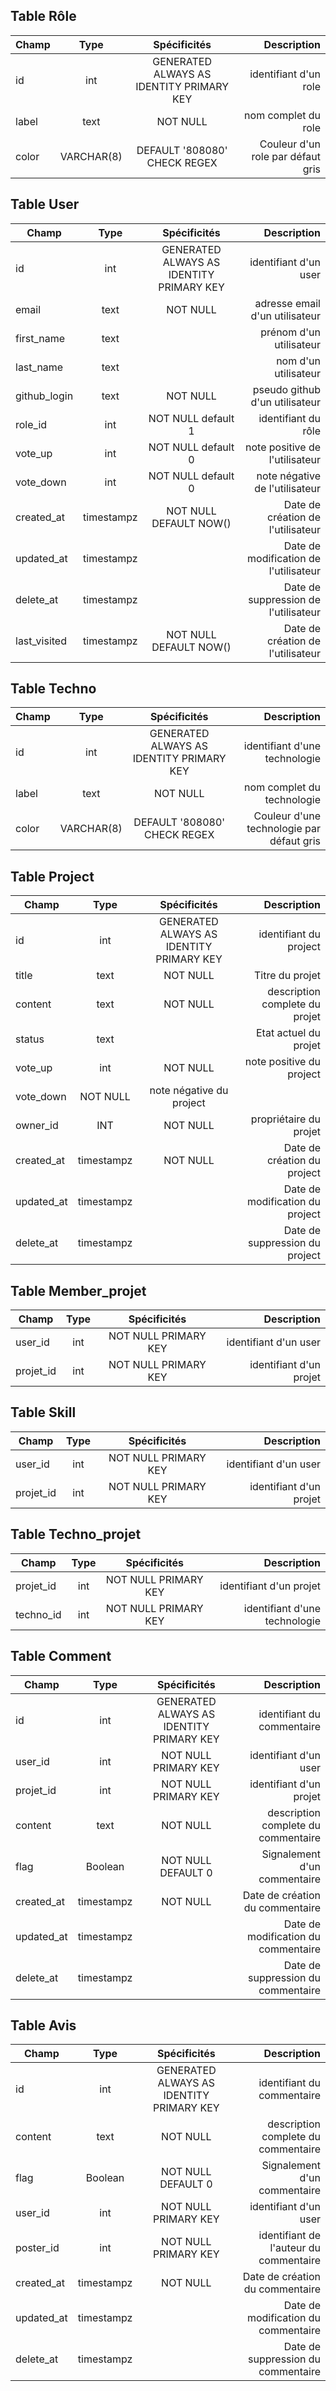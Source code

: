## Table Rôle

|Champ  |Type   |Spécificités   |Description    |
| ------------- |:-------------:|:-------------:| -----:|
|id|int|GENERATED ALWAYS AS IDENTITY PRIMARY KEY| identifiant d'un role|
|label|text|NOT NULL| nom complet du role|
|color|VARCHAR(8)|DEFAULT '808080' CHECK REGEX| Couleur d'un role par défaut gris|


## Table User


|Champ  |Type   |Spécificités   |Description    |
| ------------- |:-------------:|:-------------:| -----:|
|id|int|GENERATED ALWAYS AS IDENTITY PRIMARY KEY| identifiant d'un user|
|email|text|NOT NULL| adresse email d'un utilisateur|
|first_name|text|| prénom d'un utilisateur|
|last_name|text|| nom d'un utilisateur|
|github_login|text|NOT NULL| pseudo github d'un utilisateur|
|role_id|int|NOT NULL default 1| identifiant du rôle|
|vote_up|int|NOT NULL default 0| note positive de l'utilisateur |
|vote_down|int| NOT NULL default 0|note négative de l'utilisateur |
|created_at|timestampz|NOT NULL DEFAULT NOW()| Date de création de l'utilisateur|
|updated_at|timestampz| | Date de modification de l'utilisateur|
|delete_at|timestampz| |Date de suppression de l'utilisateur|
|last_visited|timestampz|NOT NULL DEFAULT NOW()| Date de création de l'utilisateur|


## Table Techno


|Champ  |Type   |Spécificités   |Description    |
| ------------- |:-------------:|:-------------:| -----:|
|id|int|GENERATED ALWAYS AS IDENTITY PRIMARY KEY| identifiant d'une technologie|
|label|text|NOT NULL| nom complet du technologie|
|color|VARCHAR(8)|DEFAULT '808080' CHECK REGEX| Couleur d'une technologie par défaut gris|


## Table Project


|Champ  |Type   |Spécificités   |Description    |
| ------------- |:-------------:|:-------------:| -----:|
| id | int | GENERATED ALWAYS AS IDENTITY PRIMARY KEY | identifiant du project|
| title | text | NOT NULL | Titre du projet |
|content|text|NOT NULL| description complete du projet|
|status|text|| Etat actuel du projet|
|vote_up|int|NOT NULL| note positive du project |
|vote_down|NOT NULL| note négative du project |
|owner_id|INT|NOT NULL| propriétaire du projet|
|created_at|timestampz|NOT NULL| Date de création du project|
|updated_at|timestampz| | Date de modification du project|
|delete_at|timestampz| |Date de suppression du project|


## Table Member_projet


|Champ  |Type   |Spécificités   |Description    |
| ------------- |:-------------:|:-------------:| -----:|
| user_id | int | NOT NULL PRIMARY KEY | identifiant d'un user|
| projet_id | int | NOT NULL PRIMARY KEY | identifiant d'un projet|


## Table Skill


|Champ  |Type   |Spécificités   |Description    |
| ------------- |:-------------:|:-------------:| -----:|
| user_id | int | NOT NULL PRIMARY KEY | identifiant d'un user|
| projet_id | int | NOT NULL PRIMARY KEY | identifiant d'un projet|


## Table Techno_projet


|Champ  |Type   |Spécificités   |Description    |
| ------------- |:-------------:|:-------------:| -----:|
| projet_id | int | NOT NULL PRIMARY KEY | identifiant d'un projet|
| techno_id | int | NOT NULL PRIMARY KEY | identifiant d'une technologie|


## Table Comment


|Champ  |Type   |Spécificités   |Description    |
| ------------- |:-------------:|:-------------:| -----:|
| id | int | GENERATED ALWAYS AS IDENTITY PRIMARY KEY | identifiant du commentaire|
| user_id | int | NOT NULL PRIMARY KEY | identifiant d'un user|
| projet_id | int | NOT NULL PRIMARY KEY | identifiant d'un projet|
|content|text|NOT NULL| description complete du commentaire|
|flag|Boolean |NOT NULL DEFAULT 0 | Signalement d'un commentaire|
|created_at|timestampz|NOT NULL| Date de création du commentaire|
|updated_at|timestampz| | Date de modification du commentaire|
|delete_at|timestampz| |Date de suppression du commentaire|


## Table Avis


|Champ  |Type   |Spécificités   |Description    |
| ------------- |:-------------:|:-------------:| -----:|
| id | int | GENERATED ALWAYS AS IDENTITY PRIMARY KEY | identifiant du commentaire|
|content|text|NOT NULL| description complete du commentaire|
|flag|Boolean |NOT NULL DEFAULT 0 | Signalement d'un commentaire|
| user_id | int | NOT NULL PRIMARY KEY | identifiant d'un user|
| poster_id | int | NOT NULL PRIMARY KEY | identifiant de l'auteur du commentaire|
|created_at|timestampz|NOT NULL| Date de création du commentaire|
|updated_at|timestampz| | Date de modification du commentaire|
|delete_at|timestampz| |Date de suppression du commentaire|